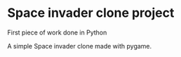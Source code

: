 # Space invader clone project

First piece of work done in Python

A simple Space invader clone made with pygame.
